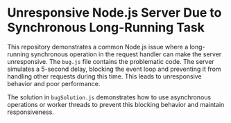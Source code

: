# Unresponsive Node.js Server Due to Synchronous Long-Running Task

This repository demonstrates a common Node.js issue where a long-running synchronous operation in the request handler can make the server unresponsive.  The `bug.js` file contains the problematic code. The server simulates a 5-second delay, blocking the event loop and preventing it from handling other requests during this time. This leads to unresponsive behavior and poor performance.

The solution in `bugSolution.js` demonstrates how to use asynchronous operations or worker threads to prevent this blocking behavior and maintain responsiveness.